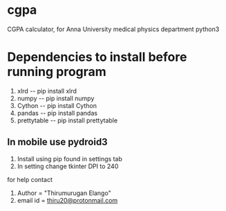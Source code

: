 # cgpa
CGPA calculator, for Anna University medical physics department
python3
# Dependencies to install before running program
1. xlrd -- pip install xlrd
2. numpy -- pip install numpy
3. Cython -- pip install Cython
4. pandas -- pip install pandas
5. prettytable -- pip install prettytable
## In mobile use pydroid3
1. Install using pip found in settings tab
2. In setting change tkinter DPI to 240

for help contact
1. Author = "Thirumurugan Elango"
2. email id = thiru20@protonmail.com


